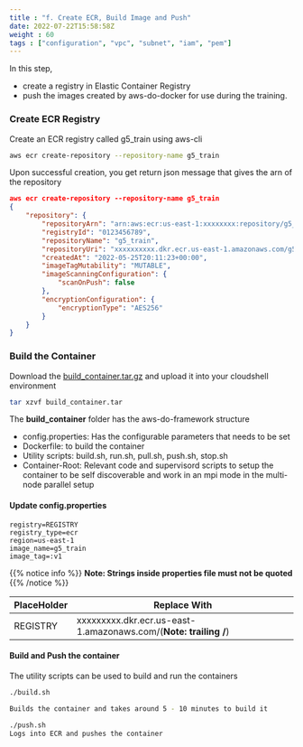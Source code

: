 ```yaml
---
title : "f. Create ECR, Build Image and Push"
date: 2022-07-22T15:58:58Z
weight : 60
tags : ["configuration", "vpc", "subnet", "iam", "pem"]
---
```


In this step, 
- create a registry in Elastic Container Registry
- push the images created by aws-do-docker for use during the training.

### Create ECR Registry
Create an ECR registry called g5_train using aws-cli

```bash
aws ecr create-repository --repository-name g5_train 
```

Upon successful creation, you get return json message that gives the arn of the repository

```json
aws ecr create-repository --repository-name g5_train 
{
    "repository": {
        "repositoryArn": "arn:aws:ecr:us-east-1:xxxxxxxx:repository/g5_train",
        "registryId": "0123456789",
        "repositoryName": "g5_train",
        "repositoryUri": "xxxxxxxxxx.dkr.ecr.us-east-1.amazonaws.com/g5_train",
        "createdAt": "2022-05-25T20:11:23+00:00",
        "imageTagMutability": "MUTABLE",
        "imageScanningConfiguration": {
            "scanOnPush": false
        },
        "encryptionConfiguration": {
            "encryptionType": "AES256"
        }
    }
}
```

### Build the Container


Download the [build_container.tar.gz](/scripts/batch_mnp/build_container.tar.gz) and upload it into your cloudshell environment

```bash
tar xzvf build_container.tar
```

The **build_container** folder has the aws-do-framework structure
- config.properties: Has the configurable parameters that needs to be set
- Dockerfile: to build the container
- Utility scripts: build.sh, run.sh, pull.sh, push.sh, stop.sh
- Container-Root: Relevant code and supervisord scripts to setup the container to be self discoverable and work in an mpi mode in the multi-node parallel setup

#### Update config.properties
```
registry=REGISTRY
registry_type=ecr
region=us-east-1
image_name=g5_train
image_tag=:v1
```
{{% notice info %}}
**Note: Strings inside properties file must not be quoted**
{{% /notice %}}

| PlaceHolder     	| Replace With                 	|
|-----------------	|------------------------------	|
| REGISTRY       	| xxxxxxxxx.dkr.ecr.us-east-1.amazonaws.com/(**Note: trailing /**) 	|

#### Build and Push the container

The utility scripts can be used to build and run the containers

```bash
./build.sh

Builds the container and takes around 5 - 10 minutes to build it

./push.sh
Logs into ECR and pushes the container
```
